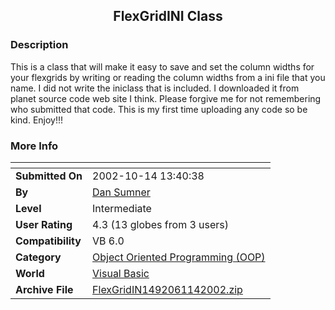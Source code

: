 ﻿<div align="center">

## FlexGridINI Class


</div>

### Description

This is a class that will make it easy to save and set the column widths for your flexgrids by writing or reading the column widths from a ini file that you name. I did not write the iniclass that is included. I downloaded it from planet source code web site I think. Please forgive me for not remembering who submitted that code. This is my first time uploading any code so be kind. Enjoy!!!
 
### More Info
 


<span>             |<span>
---                |---
**Submitted On**   |2002-10-14 13:40:38
**By**             |[Dan Sumner](https://github.com/Planet-Source-Code/PSCIndex/blob/master/ByAuthor/dan-sumner.md)
**Level**          |Intermediate
**User Rating**    |4.3 (13 globes from 3 users)
**Compatibility**  |VB 6\.0
**Category**       |[Object Oriented Programming \(OOP\)](https://github.com/Planet-Source-Code/PSCIndex/blob/master/ByCategory/object-oriented-programming-oop__1-47.md)
**World**          |[Visual Basic](https://github.com/Planet-Source-Code/PSCIndex/blob/master/ByWorld/visual-basic.md)
**Archive File**   |[FlexGridIN1492061142002\.zip](https://github.com/Planet-Source-Code/dan-sumner-flexgridini-class__1-40417/archive/master.zip)








